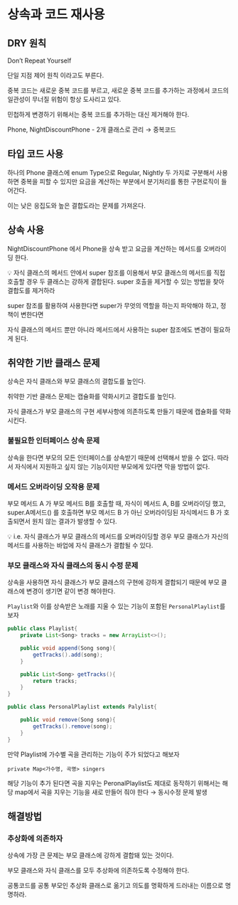 # 상속과 코드 재사용

## DRY 원칙

Don’t Repeat Yourself

단일 지점 제어 원칙 이라고도 부른다.

중복 코드는 새로운 중복 코드를 부르고, 새로운 중복 코드를 추가하는 과정에서 코드의 일관성이 무너질 위험이 항상 도사리고 있다.

민첩하게 변경하기 위해서는 중복 코드를 추가하는 대신 제거해야 한다.

Phone, NightDiscountPhone - 2개 클래스로 관리 → 중복코드

## 타입 코드 사용

하나의 Phone 클래스에 enum Type으로 Regular, Nightly 두 가지로 구분해서 사용하면 중복을 피할 수 있지만 요금을 계산하는 부분에서 분기처리를 통한 구현로직이 들어간다.

이는 낮은 응집도와 높은 결합도라는 문제를 가져온다.

## 상속 사용

NightDiscountPhone 에서 Phone을 상속 받고 요금을 계산하는 메서드를 오버라이딩 한다.

<aside>
💡 자식 클래스의 메서드 안에서 super 참조를 이용해서 부모 클래스의 메서드를 직접 호출할 경우 두 클래스는 강하게 결합된다. super 호출을 제거할 수 있는 방법을 찾아 결합도를 제거하라

</aside>

super 참조를 활용하여 사용한다면 super가 무엇의 역할을 하는지 파악해야 하고, 정책이 변한다면

자식 클래스의 메서드 뿐만 아니라 메서드에서 사용하는 super 참조에도 변경이 필요하게 된다.

## 취약한 기반 클래스 문제

상속은 자식 클래스와 부모 클래스의 결합도를 높인다.

취약한 기반 클래스 문제는 캡슐화를 약화시키고 결합도를 높인다.

자식 클래스가 부모 클래스의 구현 세부사항에 의존하도록 만들기 때문에 캡슐화를 약화시킨다.

### 불필요한 인터페이스 상속 문제

상속을 한다면 부모의 모든 인터페이스를 상속받기 때문에 선택해서 받을 수 없다. 따라서 자식에서 지원하고 싶지 않는 기능이지만 부모에게 있다면 막을 방법이 없다.

### 메서드 오버라이딩 오작용 문제

부모 메서드 A 가 부모 메서드 B를 호출할 때,
자식이 메서드 A, B를 오버라이딩 했고, super.A메서드() 를 호출하면 부모 메서드 B 가 아닌 오버라이딩된 자식메서드 B 가 호출되면서 원치 않는 결과가 발생할 수 있다.

<aside>
💡 i.e. 자식 클래스가 부모 클래스의 메서드를 오버라이딩할 경우 부모 클래스가 자신의 메서드를 사용하는 바업에 자식 클래스가 결합될 수 있다.

</aside>

### 부모 클래스와 자식 클래스의 동시 수정 문제

상속을 사용하면 자식 클래스가 부모 클래스의 구현에 강하게 결합되기 때문에 부모 클래스에 변경이 생기면 같이 변경 해야한다.

`Playlist`와 이를 상속받은 노래를 지울 수 있는 기능이 포함된 `PersonalPlaylist`를 보자

```java
public class Playlist{
	private List<Song> tracks = new ArrayList<>();

	public void append(Song song){
		getTracks().add(song);
	}

	public List<Song> getTracks(){
		return tracks;
	}
}
```

```java
public class PersonalPlaylist extends Palylist{

	public void remove(Song song){
		getTracks().remove(song);
	}
}
```

만약 Playlist에 가수별 곡을 관리하는 기능이 주가 되었다고 해보자

`private Map<가수명, 곡명> singers`

해당 기능이 추가 된다면 곡을 지우는 PeronalPlaylist도 제대로 동작하기 위해서는 해당 map에서 곡을 지우는 기능을 새로 만들어 줘야 한다 → 동시수정 문제 발생

## 해결방법

### 추상화에 의존하자

상속에 가장 큰 문제는 부모 클래스에 강하게 결합돼 있는 것이다.

부모 클래스와 자식 클래스를 모두 추상화에 의존하도록 수정해야 한다.

공통코드를 공통 부모인 추상화 클래스로 옮기고 의도를 명확하게 드러내는 이름으로 명명하라.